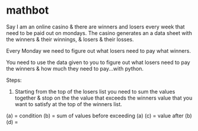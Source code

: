 # mathbot

Say I am an online casino & there are winners and losers every week that need to be paid out on mondays. The casino generates an a data sheet with the winners & their winnings, & losers & their losses.

Every Monday we need to figure out what losers need to pay what winners.

You need to use the data given to you to figure out what losers need to pay the winners & how much they need to pay...with python. 


Steps:
1. Starting from the top of the losers list you need to sum the values together & stop on the the value that exceeds the winners value that you want to satisfy at the top of the winners list.

(a) = condition
(b) = sum of values before exceeding (a)
(c) = value after (b)
(d) = 





